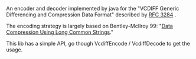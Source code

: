 An encoder and decoder implemented by java for the "VCDIFF Generic Differencing and Compression Data Format" described by [RFC 3284] .

The encoding strategy is largely based on Bentley-McIlroy 99: "[Data Compression Using Long Common Strings]."

This lib has a simple API, go though VcdiffEncode / VcdiffDecode to get the usage.

[RFC 3284]: http://www.ietf.org/rfc/rfc3284.txt  "RFC 3284"
[Data Compression Using Long Common Strings]: http://citeseerx.ist.psu.edu/viewdoc/download?doi=10.1.1.11.8470&rep=rep1&type=pdf "Data Compression Using Long Common Strings"
